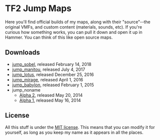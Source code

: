 TF2 Jump Maps
=============

Here you'll find official builds of my maps, along with their "source"--the original VMFs, and custom content (materials, sounds, etc). If you're curious how something works, you can pull it down and open it up in Hammer. You can think of this like open source maps.

## Downloads

- [jump_sobel](https://github.com/alexwnovak/TF2Maps/releases/download/jump_sobel/jump_sobel.bsp), released February 14, 2018
- [jump_manitou](https://github.com/alexwnovak/TF2Maps/releases/download/jump_manitou/jump_manitou.bsp), released July 4, 2017
- [jump_lotus](https://github.com/alexwnovak/TF2Maps/releases/download/jump_lotus/jump_lotus.bsp), released December 25, 2016
- [jump_mirage](https://github.com/alexwnovak/TF2Maps/releases/download/jump_mirage/jump_mirage.zip), released April 1, 2016
- [jump_babylon](https://github.com/alexwnovak/TF2Maps/releases/download/jump_babylon/jump_babylon.zip), released February 1, 2015
- jump_noname
   * [Alpha 2](https://github.com/alexwnovak/TF2Maps/releases/download/jump_noname_a2/jump_noname_a2.zip), released May 20, 2014
   * [Alpha 1](https://github.com/alexwnovak/TF2Maps/releases/download/jump_noname_a1/jump_noname_a1.zip), released May 16, 2014

## License

All this stuff is under the [MIT license](https://github.com/alexwnovak/TF2Maps/blob/master/LICENSE). This means that you can modify it for yourself, as long as you keep my name as it appears in all the places.
 